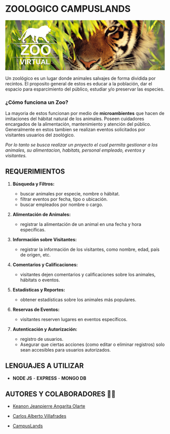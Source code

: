 # ZOOLOGICO CAMPUSLANDS

![zoo](./assets/banner.png)

Un zoológico es un lugar donde animales salvajes de forma dividida por recintos. El proposito general de estos es educar a la población, dar el espacio para esparcimiento del público, estudiar y/o preservar las especies.

### ¿Cómo funciona un Zoo?

La mayoria de estos funcionan por medio de **microambientes** que hacen de imitaciones del hábitat natural de los animales.
Poseen cuidadores encargados de la alimentación, mantenimiento y atención del público. Generalmente en estos tambien se realizan eventos solicitados por visitantes usuarios del zoológico.

_Por lo tanto se busca realizar un proyecto el cual permita gestionar a los animales, su alimentacion, habitats, personal empleado, eventos y visitantes._

## REQUERIMIENTOS

1. **Búsqueda y Filtros:**
   - buscar animales por especie, nombre o hábitat.
   - filtrar eventos por fecha, tipo o ubicación.
   - buscar empleados por nombre o cargo.

2. **Alimentación de Animales:**
   - registrar la alimentación de un animal en una fecha y hora específicas.

3. **Información sobre Visitantes:**
   - registrar la información de los visitantes, como nombre, edad, país de origen, etc.

4. **Comentarios y Calificaciones:**
   - visitantes dejen comentarios y calificaciones sobre los animales, hábitats o eventos.

5. **Estadísticas y Reportes:**
   - obtener estadísticas sobre los animales más populares.

6. **Reservas de Eventos:**
   - visitantes reserven lugares en eventos específicos.

7. **Autenticación y Autorización:**
   - registro de usuarios.
   - Asegurar que ciertas acciones (como editar o eliminar registros) solo sean accesibles para usuarios autorizados.

## LENGUAJES A UTILIZAR

- **NODE JS** - **EXPRESS** - **MONGO DB**

## AUTORES Y COLABORADORES 🧑‍🚀

- [Keanon Jeanpierre Angarita Olarte](https://github.com/Jean0405)
- [Carlos Alberto Villafrades](https://github.com/CarlosAlbertoVillafradesCAMPUS)

- [CampusLands](https://github.com/CampusLands)
